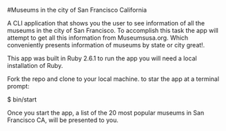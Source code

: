 #Museums in the city of San Francisco California

A CLI application that shows you the user to see information of all the museums in the city of San Francisco. To accomplish this task the app will attempt to get all this information from Museumsusa.org. Which conveniently presents information of museums by state or city great!.

This app was built in Ruby 2.6.1
to run the app you will need a local installation of Ruby.

Fork the  repo and clone to your local machine.
to star the app at a terminal prompt:

$ bin/start

Once you start the  app, a list of the 20 most popular museums in San Francisco CA, will be presented to you.
